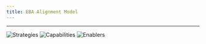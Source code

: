 ```yaml
---
title: EBA Alignment Model
---
```


-----------------------------------------------------------------
 
<img src="{{site.baseurl}}/images/StrategicIntent_TopOFModel.png" alt="Strategies">
<img src="{{site.baseurl}}/images/BusinessContext_secondPartOFModel.png" alt="Capabilities">
<img src="{{site.baseurl}}/images/Enablement_bottomOFModel.png" alt="Enablers">
